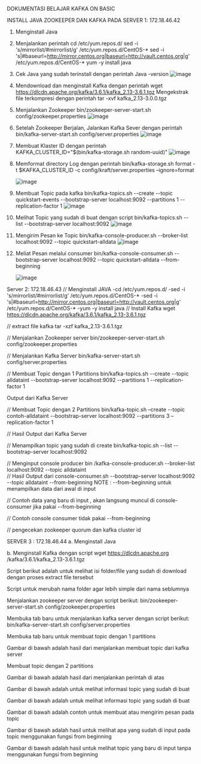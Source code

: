 DOKUMENTASI BELAJAR KAFKA ON BASIC

INSTALL JAVA ZOOKEEPER DAN KAFKA PADA SERVER 1: 172.18.46.42
1.	Menginstall Java 
2.	Menjalankan perintah 
cd /etc/yum.repos.d/
sed -i 's/mirrorlist/#mirrorlist/g' /etc/yum.repos.d/CentOS-*
sed -i 's|#baseurl=http://mirror.centos.org|baseurl=http://vault.centos.org|g' /etc/yum.repos.d/CentOS-*
yum -y install java 
3.	Cek Java yang sudah terinstall dengan perintah
Java -version
![image](https://github.com/rizkycdel/rizkycdel/assets/154882606/a397666a-0cf0-4c8c-a9bb-e02e676b6752)

4.	Mendownload dan menginstall Kafka dengan perintah
wget https://dlcdn.apache.org/kafka/3.6.1/kafka_2.13-3.6.1.tgz
Mengekstrak file terkompresi dengan perintah 
tar -xvf kafka_2.13-3.0.0.tgz
5.	Menjalankan Zookeeper
bin/zookeeper-server-start.sh config/zookeeper.properties
 ![image](https://github.com/rizkycdel/rizkycdel/assets/154882606/d0134749-6383-4504-95f9-cb2eabeca4d0)

6.	Setelah Zookeeper Berjalan, Jalankan Kafka Sever dengan perintah
bin/kafka-server-start.sh config/server.properties
 ![image](https://github.com/rizkycdel/rizkycdel/assets/154882606/1b001f73-332b-4ae5-825f-11fb13dee36b)

7.	Membuat Klaster ID dengan perintah
KAFKA_CLUSTER_ID="$(bin/kafka-storage.sh random-uuid)"
 ![image](https://github.com/rizkycdel/rizkycdel/assets/154882606/d7c2ef29-9de6-4c87-b2f8-f44954fcd229)

8.	Memformat directory Log dengan perintah
   bin/kafka-storage.sh format -t $KAFKA_CLUSTER_ID -c config/kraft/server.properties –ignore=format
  	
  	 ![image](https://github.com/rizkycdel/rizkycdel/assets/154882606/a70573cc-83fc-49af-930b-5dc7994e1861)

10.	Membuat Topic pada kafka
bin/kafka-topics.sh --create --topic quickstart-events --bootstrap-server localhost:9092 --partitions 1 --replication-factor 1
 ![image](https://github.com/rizkycdel/rizkycdel/assets/154882606/723aa7a0-3965-4dfc-8f8f-f3adc4c789c6)

11.	Melihat Topic yang sudah di buat dengan script
    bin/kafka-topics.sh --list --bootstrap-server localhost:9092
 ![image](https://github.com/rizkycdel/rizkycdel/assets/154882606/7b349f41-df4d-46aa-a1c1-ff3e3457302d)

12.	Mengirim Pesan ke Topic
    bin/kafka-console-producer.sh --broker-list localhost:9092 --topic quickstart-alldata
   	![image](https://github.com/rizkycdel/rizkycdel/assets/154882606/0a43febd-ae70-44a2-9537-129a34cb5506)

13.	Meliat Pesan melalui consumer
    bin/kafka-console-consumer.sh --bootstrap-server localhost:9092 --topic quickstart-alldata --from-beginning
   	
   	![image](https://github.com/rizkycdel/rizkycdel/assets/154882606/0700a3f0-7bb5-48a3-9816-a74fde638609)

Server 2: 172.18.46.43
// Menginstall JAVA
-cd /etc/yum.repos.d/
-sed -i 's/mirrorlist/#mirrorlist/g' /etc/yum.repos.d/CentOS-*
-sed -i 's|#baseurl=http://mirror.centos.org|baseurl=http://vault.centos.org|g' /etc/yum.repos.d/CentOS-*
-yum -y install java
// Install Kafka
wget https://dlcdn.apache.org/kafka/3.6.1/kafka_2.13-3.6.1.tgz
 
// extract file kafka
tar -xzf kafka_2.13-3.6.1.tgz
 

// Menjalankan Zookeeper server
bin/zookeeper-server-start.sh config/zookeeper.properties
 

// Menjalankan Kafka Server
bin/kafka-server-start.sh config/server.properties
 
// Membuat Topic dengan 1 Partitions
bin/kafka-topics.sh --create --topic alldataint --bootstrap-server localhost:9092 --partitions 1 --replication-factor 1
 
Output dari Kafka Server
 
// Membuat Topic dengan 2 Partitions
bin/kafka-topic.sh –create --topic contoh-alldataint --bootstrap-server localhost:9092 --partitions 3 –replication-factor 1 
 



// Hasil Output dari Kafka Server
 
// Menampilkan topic yang sudah di create
bin/kafka-topic.sh --list --bootstrap-server localhost:9092
 
// Menginput console producer
bin /kafka-console-producer.sh --broker-list localhost:9092 --topic alldataint  
// Hasil Output dari console-consumer.sh --bootstrap-server localhost:9092 --topic alldataint --from-beginning
NOTE : --from-beginning untuk menampilkan data dari awal di input
 
// Contoh data yang baru di input , akan langsung muncul di console-consumer jika pakai --from-beginning
 

// Contoh console consumer tidak pakai --from-beginning
 

// pengecekan zookeeper quorum dan kafka cluster id
 
 
SERVER 3 : 172.18.46.44
a.	Menginstall Java
 
 

b.	Menginstall Kafka dengan script
wget https://dlcdn.apache.org /kafka/3.6.1/kafka_2.13-3.6.1.tgz
 

Script berikut adalah untuk melihat isi folder/file yang sudah di download dengan proses extract file tersebut
 

Script untuk merubah nama folder agar lebih simple dari nama seblumnya
 

Menjalankan zookeeper server dengan script berikut:
bin/zookeeper-server-start.sh config/zookeeper.properties 
 

Membuka tab baru untuk menjalankan kafka server dengan script berikut:
bin/kafka-server-start.sh config/server.properties
 

Membuka tab baru untuk membuat topic dengan 1 partitions
 


Gambar di bawah adalah hasil dari menjalankan membuat topic dari kafka server
 

Membuat topic dengan 2 partitions
 

Gambar di bawah adalah hasil dari menjalankan perintah di atas
 

Gambar di bawah adalah untuk melihat informasi topic yang sudah di buat 
 

Gambar di bawah adalah untuk melihat informasi topic yang sudah di buat
 
Gambar di bawah adalah contoh untuk membuat atau mengirim pesan pada topic
 

Gambar di bawah adalah hasil untuk melihat apa yang sudah di input pada topic menggunakan fungsi from beginning
 

 

Gambar di bawah adalah hasil untuk melihat topic yang baru di input tanpa menggunakan fungsi from beginning
 


